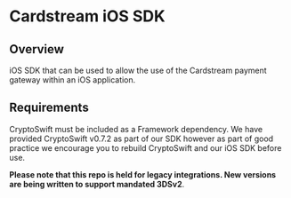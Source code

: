Cardstream iOS SDK
==================

Overview
---------
iOS SDK that can be used to allow the use of the Cardstream payment gateway within an iOS application.


Requirements
------------
CryptoSwift must be included as a Framework dependency. We have provided CryptoSwift v0.7.2 as part of our SDK however as part of good practice we encourage you to rebuild CryptoSwift and our iOS SDK before use.

**Please note that this repo is held for legacy integrations. New versions are being written to support mandated 3DSv2**.
